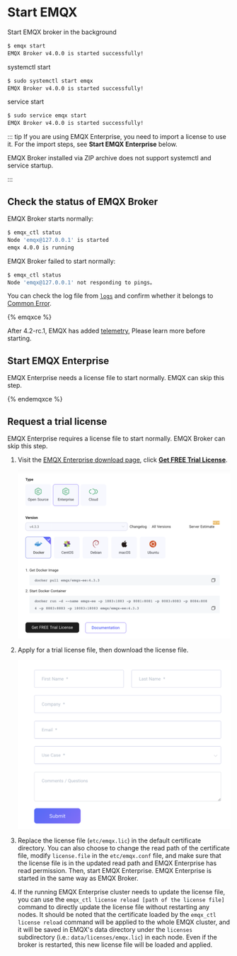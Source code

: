 # Start EMQX

Start EMQX broker in the background

```bash
$ emqx start
EMQX Broker v4.0.0 is started successfully!
```

systemctl start

```bash
$ sudo systemctl start emqx
EMQX Broker v4.0.0 is started successfully!
```

service start

```bash
$ sudo service emqx start
EMQX Broker v4.0.0 is started successfully!
```

::: tip
If you are using EMQX Enterprise, you need to import a license to use it. For the import steps, see **Start EMQX Enterprise** below.

EMQX Broker installed via ZIP archive does not support systemctl and service startup.

:::


## Check the status of EMQX Broker

EMQX Broker starts normally:

```bash
$ emqx_ctl status
Node 'emqx@127.0.0.1' is started
emqx 4.0.0 is running
```

EMQX Broker failed to start normally:

```bash
$ emqx_ctl status
Node 'emqx@127.0.0.1' not responding to pings。
```

You can check the log file from [`logs`](./directory.md) and confirm whether it belongs to [Common Error](../faq/error.md#).

{% emqxce %}

After 4.2-rc.1, EMQX has added [telemetry](../advanced/telemetry.md), Please learn more before starting.

## Start EMQX Enterprise
EMQX Enterprise needs a license file to start normally. EMQX can skip this step.

{% endemqxce %}



## Request a trial license

EMQX Enterprise requires a license file to start normally. EMQX Broker can skip this step.

1. Visit the [EMQX Enterprise download page](https://www.emqx.com/en/downloads?product=enterprise), click **[Get FREE Trial License](https://www.emqx.com/en/apply-licenses/emqx)**.

    ![](./static/download_enterprise_page.png)

2. Apply for a trial license file, then download the license file.

    ![](./static/apply_license.png)

3. Replace the license file (`etc/emqx.lic`) in the default certificate directory. You can also choose to change the read path of the certificate file, modify `license.file` in the `etc/emqx.conf` file, and make sure that the license file is in the updated read path and EMQX Enterprise has read permission. Then, start EMQX Enterprise. EMQX Enterprise is started in the same way as EMQX Broker.

4. If the running EMQX Enterprise cluster needs to update the license file, you can use the `emqx_ctl license reload [path of the license file]` command to directly update the license file without restarting any nodes.  It should be noted that the certificate loaded by the `emqx_ctl license reload` command will be applied to the whole EMQX cluster, and it will be saved in EMQX's data directory under the `licenses` subdirectory (i.e.: `data/licenses/emqx.lic`) in each node.  Even if the broker is restarted, this new license file will be loaded and applied.
